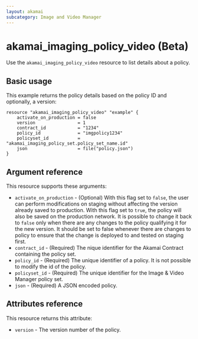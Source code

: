 ```yaml
---
layout: akamai
subcategory: Image and Video Manager
---
```


# akamai_imaging_policy_video (Beta)

Use the `akamai_imaging_policy_video` resource to list details about a policy.

## Basic usage

This example returns the policy details based on the policy ID and optionally, a version:

```hcl
resource "akamai_imaging_policy_video" "example" {
    activate_on_production = false
    version                = 1
    contract_id            = "1234"
    policy_id              = "imgpolicy1234"
    policyset_id           = "akamai_imaging_policy_set.policy_set_name.id"
    json                   = file("policy.json")  
}
```

## Argument reference

This resource supports these arguments:
* `activate_on_production` - (Optional) With this flag set to `false`, the user can perform modifications on staging without affecting the version already saved to production.
With this flag set to `true`, the policy will also be saved on the production network.
It is possible to change it back to `false` only when there are any changes to the policy qualifying it for the new version.
It should be set to false whenever there are changes to policy to ensure that the change is deployed to and tested on staging first.
* `contract_id` - (Required) The nique identifier for the Akamai Contract containing the policy set.
* `policy_id` - (Required) The unique identifier of a policy.
It is not possible to modify the id of the policy.
* `policyset_id` - (Required) The unique identifier for the Image & Video Manager policy set.
* `json` - (Required) A JSON encoded policy.


## Attributes reference

This resource returns this attribute:

* `version` - The version number of the policy.
